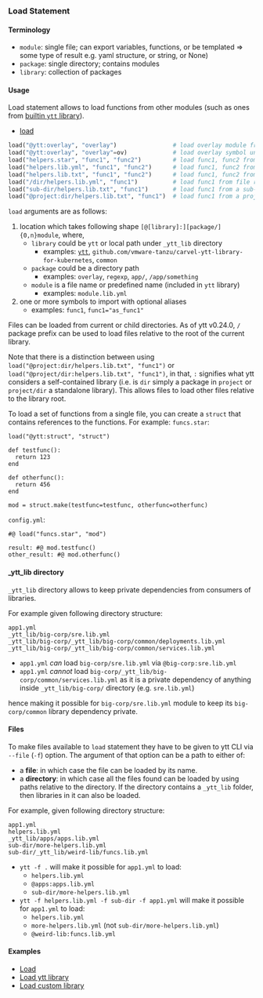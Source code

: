 ### Load Statement

#### Terminology

- `module`: single file; can export variables, functions, or be templated => some type of result e.g. yaml structure, or string, or None)
- `package`: single directory; contains modules
- `library`: collection of packages

#### Usage

Load statement allows to load functions from other modules (such as ones from [builtin `ytt` library](lang-ref-ytt.md)).

- [load](https://github.com/google/starlark-go/blob/master/doc/spec.md#load-statements)
```python
load("@ytt:overlay", "overlay")                # load overlay module from builtin ytt library
load("@ytt:overlay", "overlay"=ov)             # load overlay symbol under a different alias
load("helpers.star", "func1", "func2")         # load func1, func2 from Starlark file
load("helpers.lib.yml", "func1", "func2")      # load func1, func2 from YAML file
load("helpers.lib.txt", "func1", "func2")      # load func1, func2 from text file
load("/dir/helpers.lib.yml", "func1")          # load func1 from file relative to root of library
load("sub-dir/helpers.lib.txt", "func1")       # load func1 from a sub-directory
load("@project:dir/helpers.lib.txt", "func1")  # load func1 from a project located under _ytt_lib
```

`load` arguments are as follows:

1. location which takes following shape `[@[library]:][package/]{0,n}module`, where,
    - `library` could be `ytt` or local path under `_ytt_lib` directory
      - examples: [`ytt`](lang-ref-ytt.md), `github.com/vmware-tanzu/carvel-ytt-library-for-kubernetes`, `common`
    - `package` could be a directory path
      - examples: `overlay`, `regexp`, `app/`, `/app/something`
    - `module` is a file name or predefined name (included in `ytt` library)
      - examples: `module.lib.yml`
1. one or more symbols to import with optional aliases
    - examples: `func1`, `func1="as_func1"`

Files can be loaded from current or child directories. As of ytt v0.24.0, `/` package prefix can be used to load files relative to the root of the current library.

Note that there is a distinction between using `load("@project:dir/helpers.lib.txt", "func1")` or `load("@project/dir:helpers.lib.txt", "func1")`, in that, `:` signifies what ytt considers a self-contained library (i.e. is `dir` simply a package in `project` or `project/dir` a standalone library). This allows files to load other files relative to the library root.

To load a set of functions from a single file, you can create a `struct` that contains references to the functions. For example:
`funcs.star`:
```
load("@ytt:struct", "struct")

def testfunc():
  return 123
end

def otherfunc():
  return 456
end

mod = struct.make(testfunc=testfunc, otherfunc=otherfunc)
```

`config.yml`:
```
#@ load("funcs.star", "mod")

result: #@ mod.testfunc()
other_result: #@ mod.otherfunc()
```

#### _ytt_lib directory

`_ytt_lib` directory allows to keep private dependencies from consumers of libraries.

For example given following directory structure:

```
app1.yml
_ytt_lib/big-corp/sre.lib.yml
_ytt_lib/big-corp/_ytt_lib/big-corp/common/deployments.lib.yml
_ytt_lib/big-corp/_ytt_lib/big-corp/common/services.lib.yml
```

- `app1.yml` _can_ load `big-corp/sre.lib.yml` via `@big-corp:sre.lib.yml`
- `app1.yml` _cannot_ load `big-corp/_ytt_lib/big-corp/common/services.lib.yml` as it is a private dependency of anything inside `_ytt_lib/big-corp/` directory (e.g. `sre.lib.yml`)

hence making it possible for `big-corp/sre.lib.yml` module to keep its `big-corp/common` library dependency private.
#### Files

To make files available to `load` statement they have to be given to ytt CLI via `--file` (`-f`) option. The argument of that option can be a path to either of:

- a **file**: in which case the file can be loaded by its name.
- a **directory**: in which case all the files found can be loaded by using paths relative to the directory. If the directory contains a `_ytt_lib` folder, then libraries in it can also be loaded.

For example, given following directory structure:

```
app1.yml
helpers.lib.yml
_ytt_lib/apps/apps.lib.yml
sub-dir/more-helpers.lib.yml
sub-dir/_ytt_lib/weird-lib/funcs.lib.yml
```

- `ytt -f .` will make it possible for `app1.yml` to load:
  - `helpers.lib.yml`
  - `@apps:apps.lib.yml`
  - `sub-dir/more-helpers.lib.yml`
- `ytt -f helpers.lib.yml -f sub-dir -f app1.yml` will make it possible for `app1.yml` to load:
  - `helpers.lib.yml`
  - `more-helpers.lib.yml` (not `sub-dir/more-helpers.lib.yml`)
  - `@weird-lib:funcs.lib.yml`

#### Examples

- [Load](https://get-ytt.io/#example:example-load)
- [Load ytt library](https://get-ytt.io/#example:example-load-ytt-library)
- [Load custom library](https://get-ytt.io/#example:example-load-custom-library)
